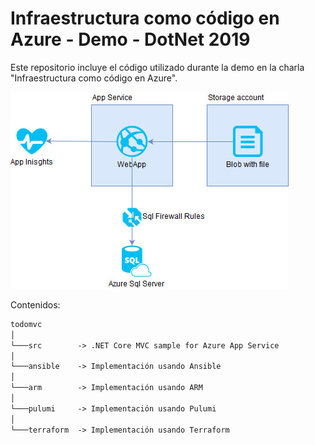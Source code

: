 # Infraestructura como código en Azure - Demo - DotNet 2019

Este repositorio incluye el código utilizado durante la demo en la charla "Infraestructura como código en Azure".

![Estructura de la infraestructura a generar][diagram]

Contenidos:

```txt
todomvc
│
└───src        -> .NET Core MVC sample for Azure App Service
│
└───ansible    -> Implementación usando Ansible
│
└───arm        -> Implementación usando ARM
│
└───pulumi     -> Implementación usando Pulumi
│
└───terraform  -> Implementación usando Terraform
```

[diagram]: DotNetDemo2019.jpg "Logo Title Text 2"
